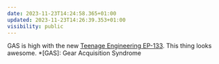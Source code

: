 ```yaml
---
date: 2023-11-23T14:24:58.365+01:00
updated: 2023-11-23T14:26:39.353+01:00
visibility: public
---
```


GAS is high with the new [Teenage Engineering EP-133](https://teenage.engineering/products/ep-133). This thing looks awesome.
*[GAS]: Gear Acquisition Syndrome
